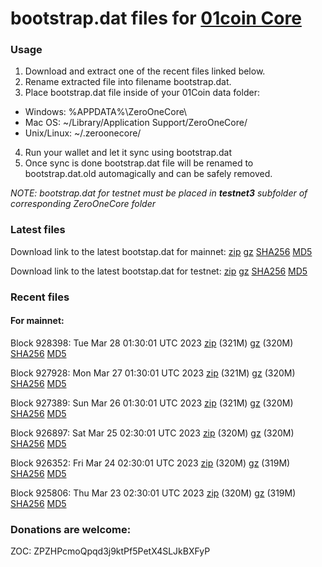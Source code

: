 # bootstrap.dat files for [01coin Core](https://01coin.io)

### Usage

1. Download and extract one of the recent files linked below.
2. Rename extracted file into filename bootstrap.dat.
3. Place bootstrap.dat file inside of your 01Coin data folder:
 - Windows: %APPDATA%\ZeroOneCore\
 - Mac OS: ~/Library/Application Support/ZeroOneCore/
 - Unix/Linux: ~/.zeroonecore/
4. Run your wallet and let it sync using bootstrap.dat
5. Once sync is done bootstrap.dat file will be renamed to bootstrap.dat.old automagically and can be safely removed.

_NOTE: bootstrap.dat for testnet must be placed in **testnet3** subfolder of corresponding ZeroOneCore folder_

### Latest files
Download link to the latest bootstap.dat for mainnet: [zip](https://files.01coin.io/mainnet/bootstrap.dat.zip) [gz](https://files.01coin.io/mainnet/bootstrap.dat.tar.gz) [SHA256](https://files.01coin.io/mainnet/sha256.txt) [MD5](https://files.01coin.io/mainnet/md5.txt)

Download link to the latest bootstap.dat for testnet: [zip](https://files.01coin.io/testnet/bootstrap.dat.zip) [gz](https://files.01coin.io/testnet/bootstrap.dat.tar.gz) [SHA256](https://files.01coin.io/testnet/sha256.txt) [MD5](https://files.01coin.io/testnet/md5.txt)

### Recent files

#### For mainnet:

Block 928398: Tue Mar 28 01:30:01 UTC 2023 [zip](https://files.01coin.io/mainnet/2023-03-28/bootstrap.dat.zip) (321M) [gz](https://files.01coin.io/mainnet/2023-03-28/bootstrap.dat.tar.gz) (320M) [SHA256](https://files.01coin.io/mainnet/2023-03-28/sha256.txt) [MD5](https://files.01coin.io/mainnet/2023-03-28/md5.txt)

Block 927928: Mon Mar 27 01:30:01 UTC 2023 [zip](https://files.01coin.io/mainnet/2023-03-27/bootstrap.dat.zip) (321M) [gz](https://files.01coin.io/mainnet/2023-03-27/bootstrap.dat.tar.gz) (320M) [SHA256](https://files.01coin.io/mainnet/2023-03-27/sha256.txt) [MD5](https://files.01coin.io/mainnet/2023-03-27/md5.txt)

Block 927389: Sun Mar 26 01:30:01 UTC 2023 [zip](https://files.01coin.io/mainnet/2023-03-26/bootstrap.dat.zip) (321M) [gz](https://files.01coin.io/mainnet/2023-03-26/bootstrap.dat.tar.gz) (320M) [SHA256](https://files.01coin.io/mainnet/2023-03-26/sha256.txt) [MD5](https://files.01coin.io/mainnet/2023-03-26/md5.txt)

Block 926897: Sat Mar 25 02:30:01 UTC 2023 [zip](https://files.01coin.io/mainnet/2023-03-25/bootstrap.dat.zip) (320M) [gz](https://files.01coin.io/mainnet/2023-03-25/bootstrap.dat.tar.gz) (320M) [SHA256](https://files.01coin.io/mainnet/2023-03-25/sha256.txt) [MD5](https://files.01coin.io/mainnet/2023-03-25/md5.txt)

Block 926352: Fri Mar 24 02:30:01 UTC 2023 [zip](https://files.01coin.io/mainnet/2023-03-24/bootstrap.dat.zip) (320M) [gz](https://files.01coin.io/mainnet/2023-03-24/bootstrap.dat.tar.gz) (319M) [SHA256](https://files.01coin.io/mainnet/2023-03-24/sha256.txt) [MD5](https://files.01coin.io/mainnet/2023-03-24/md5.txt)

Block 925806: Thu Mar 23 02:30:01 UTC 2023 [zip](https://files.01coin.io/mainnet/2023-03-23/bootstrap.dat.zip) (320M) [gz](https://files.01coin.io/mainnet/2023-03-23/bootstrap.dat.tar.gz) (319M) [SHA256](https://files.01coin.io/mainnet/2023-03-23/sha256.txt) [MD5](https://files.01coin.io/mainnet/2023-03-23/md5.txt)


### Donations are welcome:

ZOC: ZPZHPcmoQpqd3j9ktPf5PetX4SLJkBXFyP
